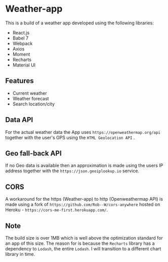 # Weather-app

This is a build of a weather app developed using the following libraries:

- React.js
- Babel 7
- Webpack
- Axios
- Moment
- Recharts
- Material UI

## Features
- Current weather 
- Weather forecast
- Search location/city

## Data API
For the actual weather data the App uses `https://openweathermap.org/api` together with the user's GPS using the `HTML Geolocation API` .

## Geo fall-back API
If no Geo data is available then an approximation is made using the users IP address together with the `https://json.geoiplookup.io` service.

## CORS
A workaround for the https (Weather-app) to http (Openweathermap API) is made using a fork of `https://github.com/Rob--W/cors-anywhere` hosted on Heroku - `https://cors-me-first.herokuapp.com/`.

## Note
The build size is over 1MB which is well above the optimization standard for an app of this size. The reason for is because the `Recharts` library has a dependency to `Lodash`, the entire `Lodash`.
I will transition to a different chart library in time. 
